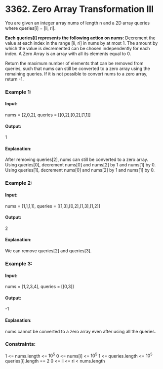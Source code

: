 # 3362. Zero Array Transformation III
You are given an integer array nums of length n and a 2D array queries where queries[i] = [li, ri].

**Each queries[i] represents the following action on nums:**
Decrement the value at each index in the range [li, ri] in nums by at most 1.
The amount by which the value is decremented can be chosen independently for each index.
A Zero Array is an array with all its elements equal to 0.

Return the maximum number of elements that can be removed from queries, such that nums can still be converted to a zero array using the remaining queries. If it is not possible to convert nums to a zero array, return -1.

### Example 1:
#### Input:
nums = [2,0,2], queries = [[0,2],[0,2],[1,1]]
#### Output: 
1
#### Explanation:
After removing queries[2], nums can still be converted to a zero array.
Using queries[0], decrement nums[0] and nums[2] by 1 and nums[1] by 0.
Using queries[1], decrement nums[0] and nums[2] by 1 and nums[1] by 0.

### Example 2:
#### Input: 
nums = [1,1,1,1], queries = [[1,3],[0,2],[1,3],[1,2]]
#### Output:
2
#### Explanation:
We can remove queries[2] and queries[3].

### Example 3:
#### Input:
nums = [1,2,3,4], queries = [[0,3]]
#### Output:
-1
#### Explanation:
nums cannot be converted to a zero array even after using all the queries.

### Constraints:
1 <= nums.length <= $`10^5`$
0 <= nums[i] <= $`10^5`$
1 <= queries.length <= $`10^5`$
queries[i].length == 2
0 <= li <= ri < nums.length

